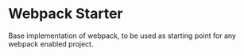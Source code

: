 # Webpack Starter

Base implementation of webpack, to be used as starting point for any webpack enabled project.
